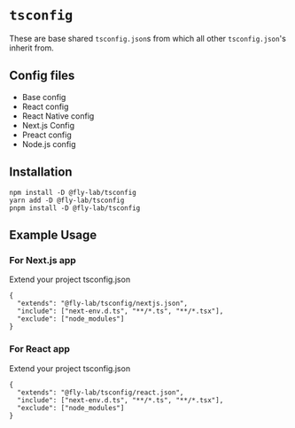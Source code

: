# `tsconfig`

These are base shared `tsconfig.json`s from which all other `tsconfig.json`'s inherit from.

## Config files

- Base config
- React config
- React Native config
- Next.js Config
- Preact config
- Node.js config

## Installation

```shell
npm install -D @fly-lab/tsconfig
yarn add -D @fly-lab/tsconfig
pnpm install -D @fly-lab/tsconfig
```

## Example Usage

### For Next.js app

Extend your project tsconfig.json

```shell
{
  "extends": "@fly-lab/tsconfig/nextjs.json",
  "include": ["next-env.d.ts", "**/*.ts", "**/*.tsx"],
  "exclude": ["node_modules"]
}
```

### For React app

Extend your project tsconfig.json

```shell
{
  "extends": "@fly-lab/tsconfig/react.json",
  "include": ["next-env.d.ts", "**/*.ts", "**/*.tsx"],
  "exclude": ["node_modules"]
}
```
